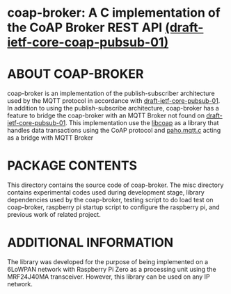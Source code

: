 # coap-broker: A C implementation of the CoAP Broker REST API [(draft-ietf-core-coap-pubsub-01)](https://tools.ietf.org/html/draft-ietf-core-coap-pubsub-01)

ABOUT COAP-BROKER
=============

coap-broker is an implementation of the publish-subscriber architecture used by the MQTT protocol in accordance with [draft-ietf-core-pubsub-01](https://tools.ietf.org/html/draft-ietf-core-coap-pubsub-01). In addition to using the publish-subscribe architecture, coap-broker has a feature to bridge the coap-broker with an MQTT Broker not found on [draft-ietf-core-pubsub-01](https://tools.ietf.org/html/draft-ietf-core-coap-pubsub-01). This implementation use the [libcoap](https://libcoap.net/) as a library that handles data transactions using the CoAP protocol and [paho.mqtt.c](https://Github.com/eclipse/paho.mqtt.c) acting as a bridge with MQTT Broker

PACKAGE CONTENTS
================

This directory contains the source code of coap-broker. The misc directory contains experimental codes used during development stage, library dependencies used by the coap-broker, testing script to do load test on coap-broker, raspberry pi startup script to configure the raspberry pi, and previous work of related project. 


ADDITIONAL INFORMATION
======================

The library was developed for the purpose of being implemented on a 6LoWPAN network with Raspberry Pi Zero as a processing unit using the MRF24J40MA transceiver. However, this library can be used on any IP network.
